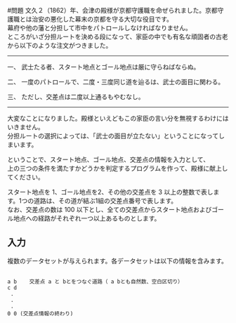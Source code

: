 #問題
文久２（1862）年、会津の殿様が京都守護職を命ぜられました。京都守護職とは治安の悪化した幕末の京都を守る大切な役目です。<br />
幕府や他の藩と分担して市中をパトロールしなければなりません。<br />
ところがいざ分担ルートを決める段になって、家臣の中でも有名な頑固者の古老から以下のような注文がつきました。<br>

---

一、 武士たる者、スタート地点とゴール地点は厳に守らねばならぬ。

二、 一度のパトロールで、二度・三度同じ道を辿るは、武士の面目に関わる。

三、 ただし、交差点は二度以上通るもやむなし。

---

大変なことになりました。殿様といえどもこの家臣の言い分を無視するわけにはいきません。<br />
分担ルートの選択によっては、「武士の面目が立たない」ということになってしまいます。<br />

ということで、スタート地点、ゴール地点、交差点の情報を入力として、<br />
上の三つの条件を満たすかどうかを判定するプログラムを作って、殿様に献上してください。<br />

スタート地点を 1、ゴール地点を2、その他の交差点を 3 以上の整数で表します。1つの道路は、その道が結ぶ1組の交差点番号で表します。<br />
なお、交差点の数は 100 以下とし、全ての交差点からスタート地点およびゴール地点への経路がそれぞれ一つ以上あるものとします。<br />

## 入力
複数のデータセットが与えられます。各データセットは以下の情報を含みます。

```

a b    交差点 a と bとをつなぐ道路（ a bとも自然数、空白区切り）
c d
 .
 .
 .
0 0 (交差点情報の終わり)

```